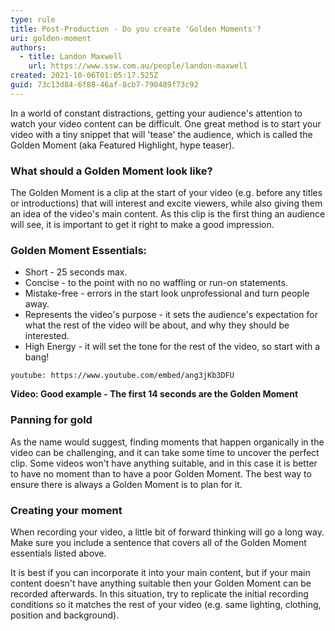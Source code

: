 ```yaml
---
type: rule
title: Post-Production - Do you create 'Golden Moments'?
uri: golden-moment
authors:
  - title: Landon Maxwell
    url: https://www.ssw.com.au/people/landon-maxwell
created: 2021-10-06T01:05:17.525Z
guid: 73c13d84-6f88-46af-8cb7-790489f73c92
---
```

In a world of constant distractions, getting your audience's attention to watch your video content can be difficult. 
One great method is to start your video with a tiny snippet that will 'tease' the audience, which is called the Golden Moment (aka Featured Highlight, hype teaser).

<!--endintro-->

### What should a Golden Moment look like?
The Golden Moment is a clip at the start of your video (e.g. before any titles or introductions) that will interest and excite viewers, while also giving them an idea of the video's main content.
As this clip is the first thing an audience will see, it is important to get it right to make a good impression. 

### Golden Moment Essentials:
* Short - 25 seconds max.
* Concise - to the point with no no waffling or run-on statements.
* Mistake-free - errors in the start look unprofessional and turn people away.
* Represents the video's purpose - it sets the audience's expectation for what the rest of the video will be about, and why they should be interested.
* High Energy - it will set the tone for the rest of the video, so start with a bang!

`youtube: https://www.youtube.com/embed/ang3jKb3DFU`

**Video: Good example - The first 14 seconds are the Golden Moment**

### Panning for gold
As the name would suggest, finding moments that happen organically in the video can be challenging, and it can take some time to uncover the perfect clip.
Some videos won't have anything suitable, and in this case it is better to have no moment than to have a poor Golden Moment.
The best way to ensure there is always a Golden Moment is to plan for it.

### Creating your moment
When recording your video, a little bit of forward thinking will go a long way. 
Make sure you include a sentence that covers all of the Golden Moment essentials listed above.

It is best if you can incorporate it into your main content, but if your main content doesn't have anything suitable then your Golden Moment can be recorded afterwards. In this situation, try to replicate the initial recording conditions so it matches the rest of your video (e.g. same lighting, clothing, position and background).
